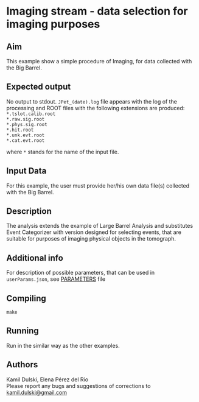 # Imaging stream - data selection for imaging purposes

## Aim
This example show a simple procedure of Imaging, for data collected with the Big Barrel.

## Expected output
No output to stdout.
`JPet_(date).log` file appears with the log of the processing and ROOT files with the following extensions are produced:  
`*.tslot.calib.root`  
`*.raw.sig.root`  
`*.phys.sig.root`  
`*.hit.root`  
`*.unk.evt.root`  
`*.cat.evt.root`  

where `*` stands for the name of the input file.

## Input Data
For this example, the user must provide her/his own data file(s) collected with the Big Barrel.

## Description
The analysis extends the example of Large Barrel Analysis and substitutes Event Categorizer with version designed for selecting events, that are suitable for purposes of imaging physical objects in the tomograph.

## Additional info
For description of possible parameters, that can be used in `userParams.json`, see [PARAMETERS](PARAMETERS.md) file

## Compiling
`make`

## Running
Run in the similar way as the other examples.

## Authors
Kamil Dulski, Elena Pérez del Río  
Please report any bugs and suggestions of corrections to [kamil.dulski@gmail.com](kamil.dulski@gmail.com)
